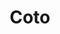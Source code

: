 ---
title: "Coto"
url: /ciudad-autonoma-de-buenos-aires/coto-avenida-directorio/
shop: supermercado
---